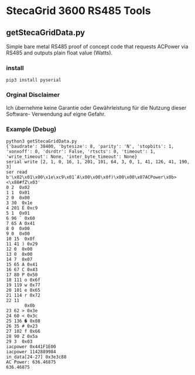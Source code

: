 # StecaGrid 3600 RS485 Tools

## getStecaGridData.py

Simple bare metal RS485 proof of concept code that requests ACPower via RS485 and outputs plain float value (Watts).

### install
    pip3 install pyserial

### Orginal Disclaimer
Ich übernehme keine Garantie oder Gewährleistung für die Nutzung dieser Software-
Verwendung auf eigne Gefahr.

### Example (Debug)
	python3 getStecaGridData.py
	{'baudrate': 38400, 'bytesize': 8, 'parity': 'N', 'stopbits': 1, 'xonxoff': 0, 'dsrdtr': False, 'rtscts': 0, 'timeout': 1, 'write_timeout': None, 'inter_byte_timeout': None}
	serial write [2, 1, 0, 16, 1, 201, 101, 64, 3, 0, 1, 41, 126, 41, 190, 3]
	ser read b'\x02\x01\x00\x1e\xc9\x01`A\x00\x00\x0f)\x00\x00\x07ACPower\x0b><\x88#fZ\x03'
	0 2  0x02
	1 1  0x01
	2 0  0x00
	3 30  0x1e
	4 201 É 0xc9
	5 1  0x01
	6 96 ` 0x60
	7 65 A 0x41
	8 0  0x00
	9 0  0x00
	10 15  0x0f
	11 41 ) 0x29
	12 0  0x00
	13 0  0x00
	14 7  0x07
	15 65 A 0x41
	16 67 C 0x43
	17 80 P 0x50
	18 111 o 0x6f
	19 119 w 0x77
	20 101 e 0x65
	21 114 r 0x72
	22 11
		   0x0b
	23 62 > 0x3e
	24 60 < 0x3c
	25 136 � 0x88
	26 35 # 0x23
	27 102 f 0x66
	28 90 Z 0x5a
	29 3  0x03
	iacpower 0x441F1E00
	iacpower 1142889984
	in_data[24-27] 0x3e3c88
	AC Power: 636.46875
	636.46875
